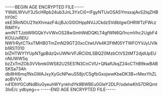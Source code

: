 -----BEGIN AGE ENCRYPTED FILE-----
YWdlLWVuY3J5cHRpb24ub3JnL3YxCi0+IFgyNTUxOSA5YmsxajAvS2tqZHBhY0tC
ekE3RnNOU21teXhmazF4cjBJcGI0OHppNVJJCkdzSVdlblgwOHRWTzFWczRlM1Yv
amlNTTJzbW9GQkYvVWxOS28wSmhWdDQKLT4gfWN6Qi1ncmVhc2UgbF4KOUJxRElU
NW1rRytCTkxTMHB0TmZmN29GT20xcCtwUVk4K2FtM05YTWFOYVJyUVlkb1RST010
blZHTWY1YUpNTgpBdzQvUWNrVFJRCi0tLSBQZ0MzbCtVS2tMT2djdUpEUnNUWW5q
bzZxTmZOb3VVbmk0WS82U25ES1N3CnCVfJ+QNafUkqZ24oCThB9kwBABSKSa73Ah
db8Ht6mq1NsGWAJxyXyGcNPwuS58jr/C5gfbGxojwwKbeDK3B+rMexYhZLaoBVVX
n41DhYGCdNdBIuGyeuhWYynkhdYk9BWBEu0GIeY2DLP/odeIwKh57DRQmt3IoE/c
ydbyeg==
-----END AGE ENCRYPTED FILE-----
